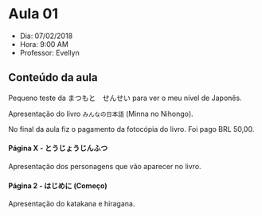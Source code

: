 # Aula 01

+ Dia: 07/02/2018
+ Hora: 9:00 AM
+ Professor: Evellyn

## Conteúdo da aula

Pequeno teste da まつもと　せんせい para ver o meu nível de Japonês.

Apresentação do livro `みんなの日本語` (Minna no Nihongo).

No final da aula fiz o pagamento da fotocópia do livro. Foi pago BRL 50,00.

#### Página X - とうじょうじんふつ

Apresentação dos personagens que vão aparecer no livro.

#### Página 2 - はじめに (Começo)

Apresentação do katakana e hiragana.

